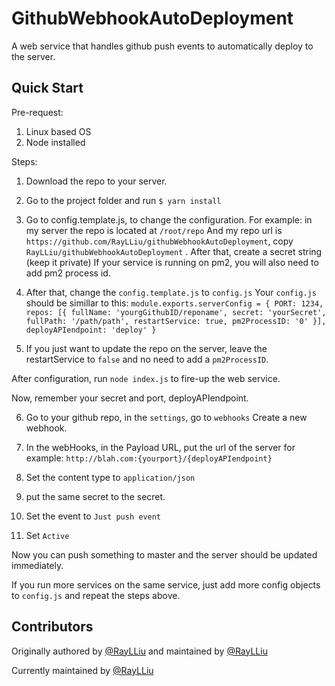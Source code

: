 # GithubWebhookAutoDeployment

A web service that handles github push events to automatically deploy to the server.

## Quick Start
Pre-request:
1. Linux based OS
2. Node installed

Steps:
1. Download the repo to your server.
2. Go to the project folder and run `$ yarn install`
3. Go to config.template.js, to change the configuration.
For example:
in my server the repo is located at `/root/repo`
And my repo url is `https://github.com/RayLLiu/githubWebhookAutoDeployment`,
 copy `RayLLiu/githubWebhookAutoDeployment` .
 After that, create a secret string (keep it private)
 If your service is running on pm2, you will also need to add pm2 process id.

 4. After that, change the `config.template.js` to `config.js`
 Your `config.js` should be simillar to this:
 `module.exports.serverConfig = {
   PORT: 1234,
   repos: [{
     fullName: 'yourgGithubID/reponame',
     secret: 'yourSecret',
     fullPath: '/path/path',
     restartService: true,
     pm2ProcessID: '0'
   }],
   deployAPIendpoint: 'deploy'
 }`
5. If you just want to update the repo on the server, leave the restartService to `false` and no need to add a `pm2ProcessID`.

After configuration, run `node index.js` to fire-up the web service.

Now, remember your secret and port, deployAPIendpoint.



6. Go to your github repo, in the `settings`, go to `webhooks`
Create a new webhook.

7. In the webHooks, in the Payload URL, put the url of the server for example: `http://blah.com:{yourport}/{deployAPIendpoint}`

8. Set the content type to `application/json`

9. put the same secret to the secret.

10. Set the event to `Just push event`

11. Set `Active`


Now you can push something to master and the server should be updated immediately.

If you run more services on the same service, just add more config objects to `config.js` and repeat the steps above.


## Contributors

Originally authored by  [@RayLLiu](https://github.com/RayLLiu)
 and maintained by [@RayLLiu](https://github.com/RayLLiu)

Currently maintained by [@RayLLiu](https://github.com/RayLLiu)
